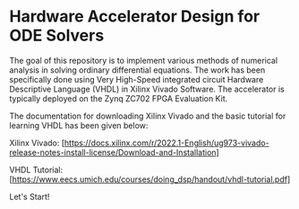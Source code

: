 # Hardware Accelerator Design for ODE Solvers #

The goal of this repository is to implement various methods of numerical analysis in solving ordinary differential equations. The work has been specifically done using Very High-Speed integrated circuit Hardware Descriptive Language
(VHDL) in Xilinx Vivado Software. The accelerator is typically deployed on the Zynq ZC702 FPGA Evaluation Kit.

The documentation for downloading Xilinx Vivado and the basic tutorial for learning VHDL has been given below:

Xilinx Vivado: [https://docs.xilinx.com/r/2022.1-English/ug973-vivado-release-notes-install-license/Download-and-Installation]

VHDL Tutorial: [https://www.eecs.umich.edu/courses/doing_dsp/handout/vhdl-tutorial.pdf]

Let's Start!











